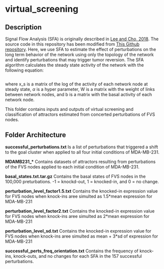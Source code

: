 virtual_screening
=========

## Description

Signal Flow Analysis (SFA) is originally described in [Lee and Cho, 2018](https://www.nature.com/articles/s41598-018-23643-5). The source code in this repository has been modified from [This Github repository](https://github.com/dwgoon/sfa). Here, we use SFA to estimate the effect of perturbations on the long term behavior of the network using only the topology of the network and identify perturbations that may trigger tumor reversion. The SFA algorithm calculates the steady state activity of the network with the following equation:

```x_s= (1-\alpha)(I-\alpha W)^{-1}b
```

where x_s is a matrix of the log of the activity of each network node at steady state, $`\alpha`$ is a hyper parameter, W is a matrix with the weight of links between network nodes, and b is a matrix with the basal activity of each network node.

This folder contains inputs and outputs of virtual screening and classification of attractors estimated from concerted perturbations of FVS nodes.

## Folder Architecture

**successful_perturbations.txt** Is a list of perturbations that triggered a shift to the goal cluster when applied to all four initial conditions of MDA-MB-231.

**MDAMB231_\*** Contains datasets of attractors resulting from perturbations of the FVS nodes applied to each initial condition of MDA-MB-231.

**basal_states.txt.tar.gz** Contains the basal states of FVS nodes in the 100,000 preturbations. -1 = knockd-out, 1 = knocked-in, and 0 = no change.

**perturbation_level_factor1.5.txt** Contains the knocked-in expression value for FVS nodes when knock-ins aree simulted as 1.5\*mean expression for MDA-MB-231

**perturbation_level_factor2.txt** Contains the knocked-in expression value for FVS nodes when knock-ins aree simulted as 2\*mean expression for MDA-MB-231

**perturbation_level_sd.txt** Contains the knocked-in expression value for FVS nodes when knock-ins aree simulted as mean + 3\*sd of expression for MDA-MB-231

**successful_perts_freq_orientation.txt** Contains the frequency of knock-ins, knock-outs, and no changes for each SFA in the 157 successful perturbations.

